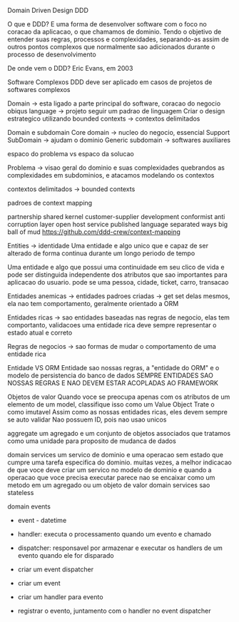 Domain Driven Design DDD

O que e DDD?
E uma forma de desenvolver software com o foco no coracao da aplicacao, o que chamamos de dominio.
Tendo o objetivo de entender suas regras, processos e complexidades, separando-as assim de outros pontos complexos que normalmente
sao adicionados durante o processo de desenvolvimento

De onde vem o DDD?
Eric Evans, em 2003


Software Complexos
DDD deve ser aplicado em casos de projetos de softwares complexos


Domain -> esta ligado a parte principal do software, coracao do negocio
obiqus language -> projeto seguir um padrao de linguagem
Criar o design estrategico utilizando bounded contexts -> contextos delimitados


Domain e subdomain
Core domain ->  nucleo do negocio, essencial
Support SubDomain -> ajudam o dominio
Generic subdomain  -> softwares auxiliares

espaco do problema vs espaco da solucao

Problema -> visao geral do dominio e suas complexidades
quebrandos as complexidades em subdominios, e atacamos modelando os contextos

contextos delimitados -> bounded contexts 

padroes de context mapping

partnership
shared kernel
customer-supplier development
conformist
anti corruption layer
open host service
published language
separated ways
big ball of mud
https://github.com/ddd-crew/context-mapping

Entities -> identidade
Uma entidade e algo unico que e capaz de ser alterado de forma continua durante um longo periodo de tempo

Uma entidade e algo que possui uma continuidade em seu clico de vida e pode ser distinguida independente dos atributos que sao
importantes para aplicacao do usuario. pode se uma pessoa, cidade, ticket, carro, transacao

Entidades anemicas -> 
    entidades padroes criadas 
    -> get set delas mesmos, ela nao tem comportamento, geralmente orientado a ORM

Entidades ricas -> sao entidades baseadas nas regras de negocio, elas tem comportanto, validacoes
                    uma entidade rica deve sempre representar o estado atual e correto

Regras de negocios -> sao formas de mudar o comportamento de uma entidade rica

Entidade VS ORM
Entidade sao nossas regras, a "entidade do ORM" e o modelo de persistencia do banco de dados
SEMPRE ENTIDADES SAO NOSSAS REGRAS E NAO DEVEM ESTAR ACOPLADAS AO FRAMEWORK

Objetos de valor
Quando voce se preocupa apenas com os atributos de um elemento de um model, classifique isso como um Value Object
Trate o como imutavel
Assim como as nossas entidades ricas, eles devem sempre se auto validar
Nao possuem ID, pois nao usao unicos


aggregate
um agregado e um conjunto de objetos associados que tratamos como uma unidade para proposito de mudanca de dados


domain services
um servico de dominio e uma operacao sem estado que cumpre uma tarefa especifica do dominio.
muitas vezes, a melhor indicacao de que voce deve criar um servico no modelo de dominio e quando a operacao
que voce precisa executar parece nao se encaixar como um metodo em um agregado ou um objeto de valor
domain services sao stateless


domain events
- event - datetime
- handler: executa o processamento quando um evento e chamado
- dispatcher: responsavel por armazenar e executar os handlers de um evento quando ele for disparado

- criar um event dispatcher
- criar um event
- criar um handler para evento 
- registrar o evento, juntamento com o handler no event dispatcher

